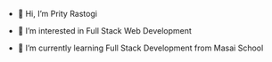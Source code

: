 - 👋 Hi, I’m Prity Rastogi
  
- 👀 I’m interested in Full Stack Web Development
  
- 🌱 I’m currently learning Full Stack Development from Masai School

<!---
PrityRastogi16/PrityRastogi16 is a ✨ special ✨ repository because its `README.md` (this file) appears on your GitHub profile.
You can click the Preview link to take a look at your changes.
--->
